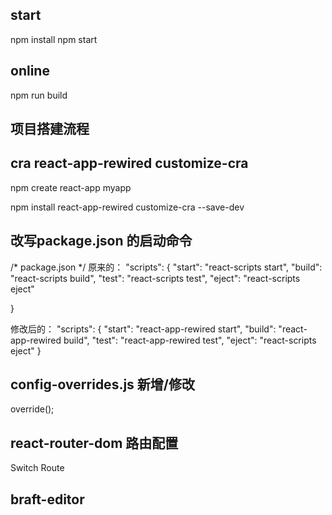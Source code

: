 <!--
 * @LastEditors: Please set LastEditors
 * @Descripttion: 
 * @version: 
 * @Author: wurong
 * @Date: 2020-06-12 17:15:05
 * @LastEditTime: 2020-06-28 18:54:21
--> 
## start
npm install
npm start

## online
npm run build

## 项目搭建流程
## cra   react-app-rewired customize-cra
npm create react-app myapp

npm install react-app-rewired customize-cra  --save-dev

## 改写package.json 的启动命令
/* package.json */
原来的：
"scripts": {
  "start": "react-scripts start",
   "build": "react-scripts build",
   "test": "react-scripts test",
   "eject": "react-scripts eject"

}

修改后的：
"scripts": {
   "start": "react-app-rewired start",
   "build": "react-app-rewired build",
   "test": "react-app-rewired test",
   "eject": "react-scripts eject"
}

## config-overrides.js  新增/修改

override();

## react-router-dom  路由配置
Switch   Route

## braft-editor
